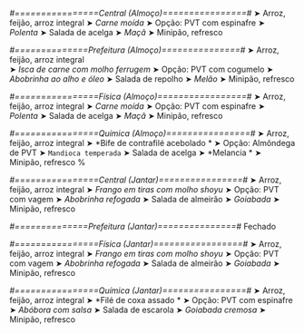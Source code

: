
*#================Central (Almoço)================#*
➤ Arroz, feijão, arroz integral
➤ *Carne moída*
➤ Opção: PVT com espinafre
➤ *Polenta*
➤ Salada de acelga
➤ *Maçã*
➤ Minipão, refresco

*#==============Prefeitura (Almoço)===============#*
➤ Arroz, feijão, arroz integral  
➤ *Isca de carne com molho ferrugem*
➤ Opção: PVT com cogumelo
➤ *Abobrinha ao alho e óleo*
➤ Salada de repolho
➤ *Melão*
➤ Minipão, refresco

*#================Física (Almoço)=================#*
➤ Arroz, feijão, arroz integral
➤ *Carne moída*
➤ Opção: PVT com espinafre
➤ *Polenta*
➤ Salada de acelga
➤ *Maçã*
➤ Minipão, refresco

*#================Química (Almoço)================#*
➤ Arroz, feijão, arroz integral
➤ *Bife de contrafilé acebolado *
➤ Opção: Almôndega de PVT
➤ `Mandioca temperada`
➤ Salada de acelga 
➤ *Melancia *
➤ Minipão, refresco
%

*#================Central (Jantar)================#*
➤ Arroz, feijão, arroz integral
➤ *Frango em tiras com molho shoyu*
➤ Opção: PVT com vagem
➤ *Abobrinha refogada*
➤ Salada de almeirão
➤ *Goiabada*
➤ Minipão, refresco

*#==============Prefeitura (Jantar)===============#*
Fechado

*#================Física (Jantar)=================#*
➤ Arroz, feijão, arroz integral
➤ *Frango em tiras com molho shoyu*
➤ Opção: PVT com vagem
➤ *Abobrinha refogada*
➤ Salada de almeirão
➤ *Goiabada*
➤ Minipão, refresco

*#================Química (Jantar)================#*
➤ Arroz, feijão, arroz integral
➤ *Filé de coxa assado *
➤ Opção: PVT com espinafre
➤ *Abóbora com salsa*
➤ Salada de escarola
➤ *Goiabada cremosa*
➤ Minipão, refresco
